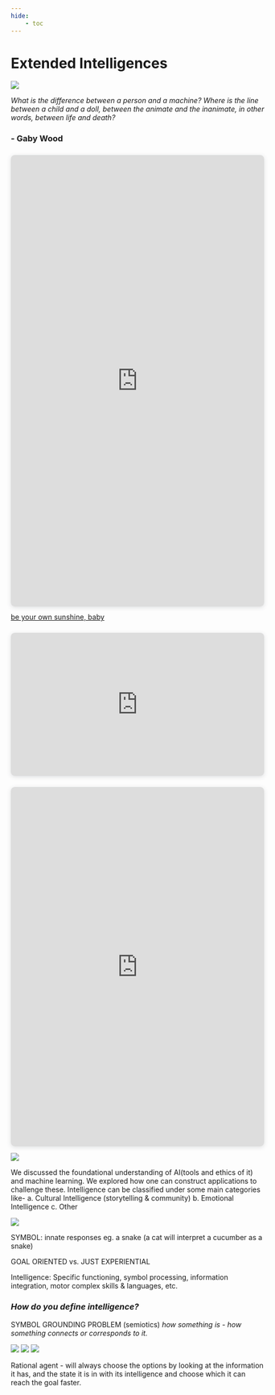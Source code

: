 ```yaml
---
hide:
    - toc
---
```


# **Extended Intelligences**

![](../images/CCMB.png)

<i>What is the difference between a person and a machine? Where is the line between a child and a doll, between the animate and the inanimate, in other words, between life and death?</i> <h3>- Gaby Wood</h3>

<div style="position: relative; width: 100%; height: 0; padding-top: 177.7778%;
 padding-bottom: 0; box-shadow: 0 2px 8px 0 rgba(63,69,81,0.16); margin-top: 1.6em; margin-bottom: 0.9em; overflow: hidden;
 border-radius: 8px; will-change: transform;">
  <iframe loading="lazy" style="position: absolute; width: 100%; height: 100%; top: 0; left: 0; border: none; padding: 0;margin: 0;"
    src="https:&#x2F;&#x2F;www.canva.com&#x2F;design&#x2F;DAFUfgToJPA&#x2F;watch?embed" allowfullscreen="allowfullscreen" allow="fullscreen">
  </iframe>
</div>
<a href="https:&#x2F;&#x2F;www.canva.com&#x2F;design&#x2F;DAFUfgToJPA&#x2F;watch?utm_content=DAFUfgToJPA&amp;utm_campaign=designshare&amp;utm_medium=embeds&amp;utm_source=link" target="_blank" rel="noopener">be your own sunshine, baby</a>

<div style="position: relative; width: 100%; height: 0; padding-top: 56.2500%;
 padding-bottom: 0; box-shadow: 0 2px 8px 0 rgba(63,69,81,0.16); margin-top: 1.6em; margin-bottom: 0.9em; overflow: hidden;
 border-radius: 8px; will-change: transform;">
  <iframe loading="lazy" style="position: absolute; width: 100%; height: 100%; top: 0; left: 0; border: none; padding: 0;margin: 0;"
    src="https:&#x2F;&#x2F;www.canva.com&#x2F;design&#x2F;DAFUEu4fxrk&#x2F;view?embed" allowfullscreen="allowfullscreen" allow="fullscreen">
  </iframe>
</div>


<div style="position: relative; width: 100%; height: 0; padding-top: 141.4286%;
 padding-bottom: 0; box-shadow: 0 2px 8px 0 rgba(63,69,81,0.16); margin-top: 1.6em; margin-bottom: 0.9em; overflow: hidden;
 border-radius: 8px; will-change: transform;">
  <iframe loading="lazy" style="position: absolute; width: 100%; height: 100%; top: 0; left: 0; border: none; padding: 0;margin: 0;"
    src="https:&#x2F;&#x2F;www.canva.com&#x2F;design&#x2F;DAFUQsaPo_0&#x2F;view?embed" allowfullscreen="allowfullscreen" allow="fullscreen">
  </iframe>
</div>

![](../images/intelligence.webp)

We discussed the foundational understanding of AI(tools and ethics of it) and machine learning. We explored how one can construct applications to challenge these. Intelligence can be classified under some main categories like-
a. Cultural Intelligence (storytelling & community)
b. Emotional Intelligence
c. Other

![](../images/plato.jpg)

SYMBOL: innate responses eg. a snake (a cat will interpret a cucumber as a snake)

GOAL ORIENTED vs. JUST EXPERIENTIAL

Intelligence: Specific functioning, symbol processing, information integration, motor complex skills & languages, etc.

<h3><i>How do you define intelligence?</i></h3>

SYMBOL GROUNDING PROBLEM (semiotics)
<i>how something is - how something connects or corresponds to it.</i>

![](../images/brain.jpg)
![](../images/thinking.jpg)
![](../images/input.jpg)

Rational agent - will always choose the options by looking at the information it has, and the state it is in with its intelligence and choose which it can reach the goal faster.
